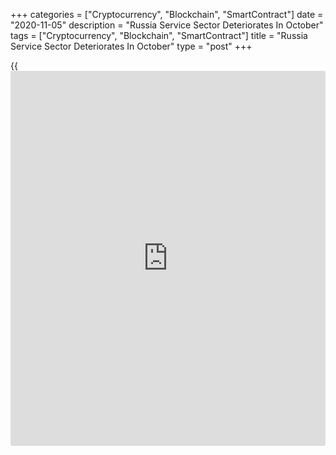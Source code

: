+++
categories = ["Cryptocurrency", "Blockchain", "SmartContract"]
date = "2020-11-05"
description = "Russia Service Sector Deteriorates In October"
tags = ["Cryptocurrency", "Blockchain", "SmartContract"]
title = "Russia Service Sector Deteriorates In October"
type = "post"
+++

{{<iframe id="large-banner" src="https://www.bounty.group/#slide=2.0" width="100%" height="600" scrolling="no" style="border: 0px solid rgb(216, 221, 230); border-radius: 3px;">}}

Russia's service sector contracted in October, survey data from IHS
Markit showed on Thursday

The services Purchasing Managers' Index fell to 46.9 in October from
53.7 in September. Any reading below 50 indicates contraction in the
sector.

New [business][1] contracted for the first time since June and a solid
decline was seen in new orders. New export orders fell at a sharp rate
that was quickest for three months.

The number of workforce decreased in October and at the fastest pace
since June. The backlogs of work declined further in October.

Firms expect a rise in activity over the next 12 months, with the degree
of confidence falling to the lowest in five months.

Cost burden rose strongly in October and input prices increased. The
rate of charge inflation was solid, after easing slightly in the
previous month.

The composite output index decreased to 47.1 in October from 53.7 in the
previous month.

"A resurgence in virus-related restrictions and weak client demand
plunged the Russian service sector back into contraction at the start of
the fourth quarter," Sian Jones, economist at IHS Markit, said.

"Our latest forecast sees a 9.5 percent decline in GDP during the fourth
quarter compared to the same period a year ago, with the downturn
expected to be extended into the opening three months of 2021," Jones
said.

For comments and feedback [contact](https://www.playgroundfx.com/contact/): editorial@rtt[news](https://www.letsplayfx.com/blog/forex-news-website/).com

[Economic News][2]

 **What parts of the world are seeing the best (and worst) economic
performances lately? Click[here][3] to check out our [Econ Scorecard][3]
and find out! See up-to-the-moment [ranking](https://www.playgroundfx.com/blog/crypto-exchange-ranking/)s for the best and worst
performers in [GDP][4], [unemployment rate][5], [inflation][3] and much
more.**

   1. www.rtt[news](https://www.letsplayfx.com/blog/forex-news-website/).com/Content/Business.aspx
   2. www.rtt[news](https://www.letsplayfx.com/blog/forex-news-website/).com/Content/EconomicNews.aspx
   3. www.rtt[news](https://www.letsplayfx.com/blog/forex-news-website/).com/economic-scorecard/world-rank/CPI/highest-performance.aspx
   4. www.rtt[news](https://www.letsplayfx.com/blog/forex-news-website/).com/economic-scorecard/world-rank/GDP/highest-performance.aspx
   5. www.rtt[news](https://www.letsplayfx.com/blog/forex-news-website/).com/economic-scorecard/world-rank/unemployment-rate/lowest-performance.aspx